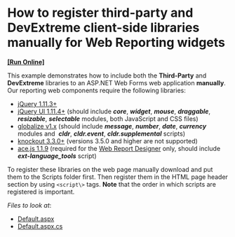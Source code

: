 # How to register third-party and DevExtreme client-side libraries manually for Web Reporting widgets 
<!-- run online -->
**[[Run Online]](https://codecentral.devexpress.com/340665015/)**
<!-- run online end -->

This example demonstrates how to include both the **Third\-Party** and **DevExtreme** libraries to an ASP.NET Web Forms web application **manually**. Our reporting web components require the following libraries:
- [jQuery 1.11.3+](http://jquery.com/)  
- [jQuery UI 1.11.4+](http://jqueryui.com/) (should include ***core***, ***widget***, ***mouse***, ***draggable***, ***resizable***, ***selectable*** modules, both JavaScript and CSS files)  
- [globalize v1.x](https://github.com/jquery/globalize) (should include ***message***, ***number***, ***date***, ***currency*** modules and  ***cldr***, ***cldr.event***, ***cldr.supplemental*** scripts)  
- [knockout 3.3.0+](http://knockoutjs.com/)  (versions 3.5.0 and higher are not supported)
- [ace.js 1.1.9](http://ace.c9.io/) (required for the [Web Report Designer](https://documentation.devexpress.com/#XtraReports/CustomDocument17103) only, should include ***ext\-language\_tools*** script)

To register these libraries on the web page manually download and put them to the Scripts folder first. Then register them in the HTML page header section by using `<script\>` tags. **Note** that the order in which scripts are registered is important.  


<!-- default file list -->
*Files to look at*:

* [Default.aspx](./CS/TestReportDesigner/Default.aspx)
* [Default.aspx.cs](./CS/TestReportDesigner/Default.aspx.cs)
<!-- default file list end -->
